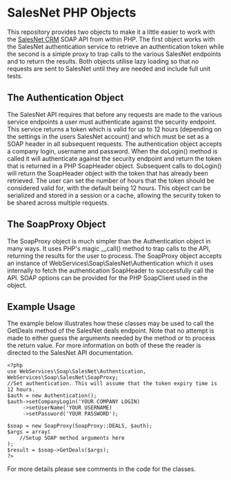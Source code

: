 SalesNet PHP Objects
====================

This repository provides two objects to make it a little easier to work with the [SalesNet CRM](http://www.salesnet.com/) SOAP API from within PHP. The first object works with the SalesNet authentication service to retrieve an authentication token while the second is a simple proxy to trap calls to the various SalesNet endpoints and to return the results. Both objects utilise lazy loading so that no requests are sent to SalesNet until they are needed and include full unit tests. 

The Authentication Object
-------------------------

The SalesNet API requires that before any requests are made to the various service endpoints a user must authenticate against the security endpoint. This service returns a token which is valid for up to 12 hours (depending on the settings in the users SalesNet account) and which must be set as a SOAP header in all subsequent requests. The authentication object accepts a company login, username and password. When the doLogin() method is called it will authenticate against the security endpoint and return the token that is returned in a PHP SoapHeader object. Subsequent calls to doLogin() will return the SoapHeader object with the token that has already been retrieved. The user can set the number of hours that the token should be considered valid for, with the default being 12 hours. This object can be serialized and stored in a session or a cache, allowing the security token to be shared across multiple requests.

The SoapProxy Object
--------------------

The SoapProxy object is much simpler than the Authentication object in many ways. It uses PHP's magic __call() method to trap calls to the API, returning the results for the user to process. The SoapProxy object accepts an instance of WebServices\Soap\SalesNet\Authentication which it uses internally to fetch the authentication SoapHeader to successfully call the API. SOAP options can be provided for the PHP SoapClient used in the object.

Example Usage
-------------

The example below illustrates how these classes may be used to call the GetDeals method of the SalesNet deals endpoint. Note that no attempt is made to either guess the arguments needed by the method or to process the return value. For more information on both of these the reader is directed to the SalesNet API documentation.

	<?php
	use WebServices\Soap\SalesNet\Authentication, WebServices\Soap\SalesNet\SoapProxy;
	//Set authentication. This will assume that the token expiry time is 12 hours.
	$auth = new Authentication();
	$auth->setCompanyLogin('YOUR COMPANY LOGIN)
		 ->setUserName('YOUR USERNAME)
		 ->setPassword('YOUR PASSWORD');
	
	$soap = new SoapProxy(SoapProxy::DEALS, $auth);
	$args = array(
		//Setup SOAP method arguments here
	);
	$result = $soap->GetDeals($args);
	?>

For more details please see comments in the code for the classes.